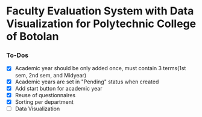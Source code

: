 # Faculty Evaluation System with Data Visualization for Polytechnic College of Botolan


### To-Dos 
- [x] Academic year should be only added once, must contain 3 terms(1st sem, 2nd sem, and Midyear)
- [x] Academic years are set in "Pending" status when created
- [x] Add start button for academic year
- [x] Reuse of questionnaires
- [x] Sorting per department
- [ ] Data Visualization
